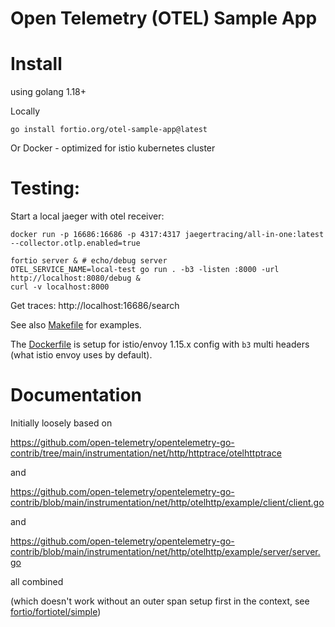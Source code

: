 # Open Telemetry (OTEL) Sample App


# Install

using golang 1.18+

Locally
```shell
go install fortio.org/otel-sample-app@latest
```

Or Docker - optimized for istio kubernetes cluster


# Testing:

Start a local jaeger with otel receiver:
```
docker run -p 16686:16686 -p 4317:4317 jaegertracing/all-in-one:latest --collector.otlp.enabled=true
```

```
fortio server & # echo/debug server
OTEL_SERVICE_NAME=local-test go run . -b3 -listen :8000 -url http://localhost:8080/debug &
curl -v localhost:8000
```

Get traces: http://localhost:16686/search

See also [Makefile](Makefile) for examples.

The [Dockerfile](Dockerfile) is setup for istio/envoy 1.15.x config with `b3` multi headers (what istio envoy uses by default).

# Documentation

Initially loosely based on

https://github.com/open-telemetry/opentelemetry-go-contrib/tree/main/instrumentation/net/http/httptrace/otelhttptrace

and

https://github.com/open-telemetry/opentelemetry-go-contrib/blob/main/instrumentation/net/http/otelhttp/example/client/client.go

and

https://github.com/open-telemetry/opentelemetry-go-contrib/blob/main/instrumentation/net/http/otelhttp/example/server/server.go

all combined

(which doesn't work without an outer span setup first in the context, see [fortio/fortiotel/simple](https://github.com/fortio/fortiotel/blob/main/simple/otel_httptrace_simple.go))
